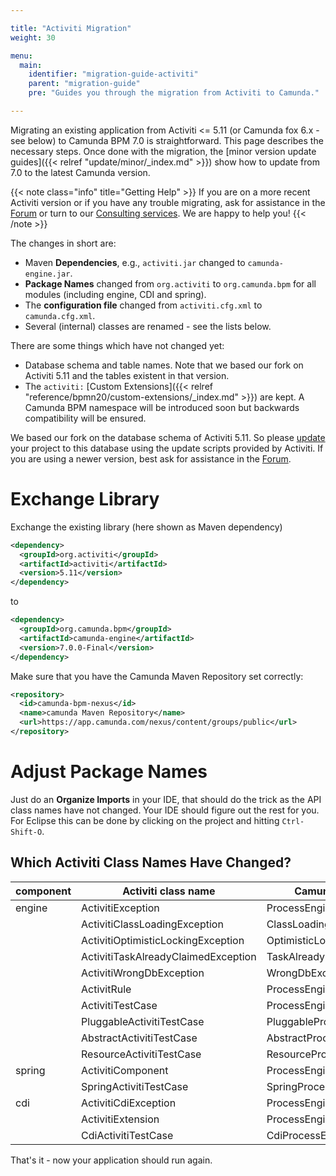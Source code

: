 ```yaml
---

title: "Activiti Migration"
weight: 30

menu:
  main:
    identifier: "migration-guide-activiti"
    parent: "migration-guide"
    pre: "Guides you through the migration from Activiti to Camunda."

---
```


Migrating an existing application from Activiti <= 5.11 (or Camunda fox 6.x - see below) to Camunda BPM 7.0 is straightforward.
This page describes the necessary steps.
Once done with the migration, the [minor version update guides]({{< relref "update/minor/_index.md" >}}) show how to update from 7.0 to the latest Camunda version.

{{< note class="info" title="Getting Help" >}}
If you are on a more recent Activiti version or if you have any trouble migrating, ask for assistance in the [Forum](http://camunda.org/community/forum.html) or turn to our [Consulting services](http://camunda.com/bpm/consulting/). We are happy to help you!
{{< /note >}}

The changes in short are:

*   Maven **Dependencies**, e.g., `activiti.jar` changed to `camunda-engine.jar`.
*   **Package Names** changed from `org.activiti` to `org.camunda.bpm` for all modules (including engine, CDI and spring).
*   The **configuration file** changed from `activiti.cfg.xml` to `camunda.cfg.xml`.
*   Several (internal) classes are renamed - see the lists below.

There are some things which have not changed yet:

*   Database schema and table names. Note that we based our fork on Activiti 5.11 and the tables existent in that version.
*   The `activiti:` [Custom Extensions]({{< relref "reference/bpmn20/custom-extensions/_index.md" >}}) are kept.
    A Camunda BPM namespace will be introduced soon but backwards compatibility will be ensured.

We based our fork on the database schema of Activiti 5.11. So please [update](http://www.activiti.org/userguide/index.html#databaseUpgrade) your project to this database using the update scripts provided by Activiti. If you are using a newer version, best ask for assistance in the [Forum](http://camunda.org/community/forum.html).


# Exchange Library

Exchange the existing library (here shown as Maven dependency)

```xml
<dependency>
  <groupId>org.activiti</groupId>
  <artifactId>activiti</artifactId>
  <version>5.11</version>
</dependency>
```

to

```xml
<dependency>
  <groupId>org.camunda.bpm</groupId>
  <artifactId>camunda-engine</artifactId>
  <version>7.0.0-Final</version>
</dependency>
```

Make sure that you have the Camunda Maven Repository set correctly:

```xml
<repository>
  <id>camunda-bpm-nexus</id>
  <name>camunda Maven Repository</name>
  <url>https://app.camunda.com/nexus/content/groups/public</url>
</repository>
```


# Adjust Package Names

Just do an **Organize Imports** in your IDE, that should do the trick as the API class names have not changed.
Your IDE should figure out the rest for you.
For Eclipse this can be done by clicking on the project and hitting `Ctrl-Shift-O`.

## Which Activiti Class Names Have Changed?

<table class="table table-striped">
  <thead>
    <tr>
      <th>component</th>
      <th>Activiti class name</th>
      <th>Camunda class name</th>
    </tr>
  </thead>
  <tbody>
    <tr>
      <td>engine</td>
      <td>ActivitiException</td>
      <td>ProcessEngineException</td>
    </tr>
    <tr>
      <td></td>
      <td>ActivitiClassLoadingException</td>
      <td>ClassLoadingException</td>
    </tr>
    <tr>
      <td></td>
      <td>ActivitiOptimisticLockingException</td>
      <td>OptimisticLockingException</td>
    </tr>
    <tr>
      <td></td>
      <td>ActivitiTaskAlreadyClaimedException</td>
      <td>TaskAlreadyClaimedException</td>
    </tr>
    <tr>
      <td></td>
      <td>ActivitiWrongDbException</td>
      <td>WrongDbException</td>
    </tr>
    <tr>
      <td></td>
      <td>ActivitRule</td>
      <td>ProcessEngineRule</td>
    </tr>
    <tr>
      <td></td>
      <td>ActivitiTestCase</td>
      <td>ProcessEngineTestCase</td>
    </tr>
    <tr>
      <td></td>
      <td>PluggableActivitiTestCase</td>
      <td>PluggableProcessEngineTestCase</td>
    </tr>
    <tr>
      <td></td>
      <td>AbstractActivitiTestCase</td>
      <td>AbstractProcessEngineTestCase</td>
    </tr>
    <tr>
      <td></td>
      <td>ResourceActivitiTestCase</td>
      <td>ResourceProcessEngineTestCase</td>
    </tr>
    <tr>
      <td>spring</td>
      <td>ActivitiComponent</td>
      <td>ProcessEngineComponent</td>
    </tr>
    <tr>
      <td></td>
      <td>SpringActivitiTestCase</td>
      <td>SpringProcessEngineTestCase</td>
    </tr>
    <tr>
      <td>cdi</td>
      <td>ActivitiCdiException</td>
      <td>ProcessEngineCdiException</td>
    </tr>
    <tr>
      <td></td>
      <td>ActivitiExtension</td>
      <td>ProcessEngineExtension</td>
    </tr>
    <tr>
      <td></td>
      <td>CdiActivitiTestCase</td>
      <td>CdiProcessEngineTestCase</td>
    </tr>
  </tbody>
</table>

That's it - now your application should run again.